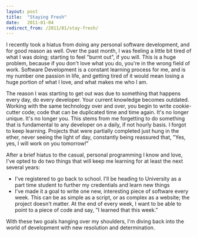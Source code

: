```yaml
---
layout: post
title:  "Staying Fresh"
date:   2011-01-04
redirect_from: /2011/01/stay-fresh/
---
```

I recently took a hiatus from doing any personal software development, and for good reason as well.  Over the past month, I was feeling a little bit tired of what I was doing; starting to feel "burnt out", if you will.  This is a huge problem, because if you don't love what you do, you're in the wrong field of work.  Software Development is a constant learning process for me, and is my number one passion in life, and getting tired of it would mean losing a huge portion of what I love, and what makes me who I am.

The reason I was starting to get out was due to something that happens every day, do every developer.  Your current knowledge becomes outdated.  Working with the same technology over and over, you begin to write cookie-cutter code; code that can be duplicated time and time again.  It's no longer unique. It's no longer you.  This stems from me forgetting to do something that is fundamental to any developer on a daily, if not hourly basis.  I forgot to keep learning.  Projects that were partially completed just hung in the ether, never seeing the light of day, constantly being reassured that, "Yes, yes, I will work on you tomorrow!"

After a brief hiatus to the casual, personal programming I know and love, I've opted to do two things that will keep me learning for at least the next several years:

* I've registered to go back to school.  I'll be heading to University as a part time student to further my credentials and learn new things
* I've made it a goal to write one new, interesting piece of software every week.  This can be as simple as a script, or as complex as a website; the project doesn't matter.  At the end of every week, I want to be able to point to a piece of code and say, "I learned that this week."

With these two goals hanging over my shoulders, I'm diving back into the world of development with new resolution and determination.